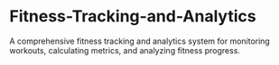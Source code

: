# Fitness-Tracking-and-Analytics
 A comprehensive fitness tracking and analytics system for monitoring workouts, calculating metrics, and analyzing fitness progress.
